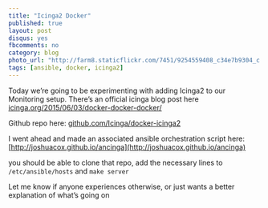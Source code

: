 ```yaml
---
title: "Icinga2 Docker"
published: true
layout: post
disqus: yes
fbcomments: no
category: blog
photo_url: "http://farm8.staticflickr.com/7451/9254559408_c34e7b9304_c.jpg"
tags: [ansible, docker, icinga2]
---
```


Today we’re going to be experimenting with adding Icinga2 to our Monitoring setup.  There’s an official icinga blog post here [icinga.org/2015/06/03/docker-docker-docker/](https://www.icinga.org/2015/06/03/docker-docker-docker/)

Github repo here:
[github.com/Icinga/docker-icinga2](https://github.com/Icinga/docker-icinga2)

I went ahead and made an associated ansible orchestration script here:
[http://joshuacox.github.io/ancinga](http://joshuacox.github.io/ancinga)

you should be able to clone that repo, add the necessary lines to `/etc/ansible/hosts` and `make server` 

Let me know if anyone experiences otherwise, or just wants a better explanation of what’s going on
